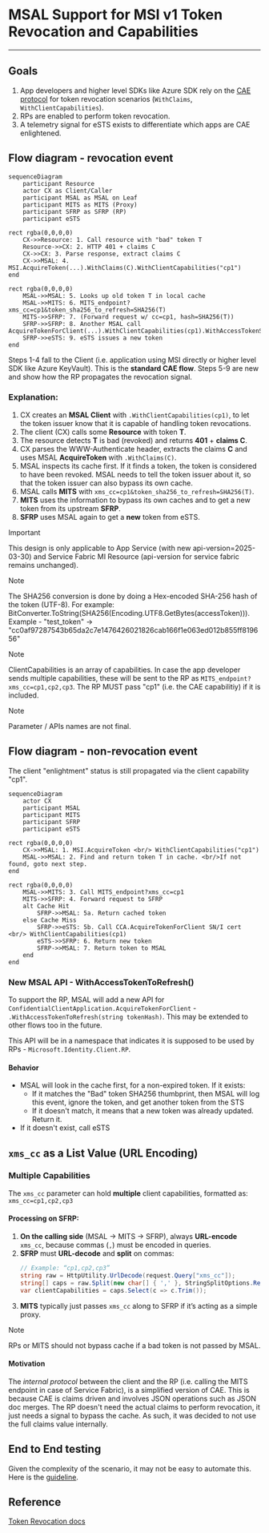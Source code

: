# MSAL Support for MSI v1 Token Revocation and Capabilities

---

## Goals

1. App developers and higher level SDKs like Azure SDK rely on the [CAE protocol](https://learn.microsoft.com/en-us/entra/identity-platform/app-resilience-continuous-access-evaluation?tabs=dotnet) for token revocation scenarios (`WithClaims`, `WithClientCapabilities`). 
1. RPs are enabled to perform token revocation.
1. A telemetry signal for eSTS exists to differentiate which apps are CAE enlightened.

## Flow diagram - revocation event

```mermaid
sequenceDiagram
    participant Resource
    actor CX as Client/Caller
    participant MSAL as MSAL on Leaf
    participant MITS as MITS (Proxy)
    participant SFRP as SFRP (RP)
    participant eSTS

rect rgba(0,0,0,0)
    CX->>Resource: 1. Call resource with "bad" token T
    Resource->>CX: 2. HTTP 401 + claims C
    CX->>CX: 3. Parse response, extract claims C
    CX->>MSAL: 4. MSI.AcquireToken(...).WithClaims(C).WithClientCapabilities("cp1")
end

rect rgba(0,0,0,0)
    MSAL->>MSAL: 5. Looks up old token T in local cache
    MSAL->>MITS: 6. MITS_endpoint?xms_cc=cp1&token_sha256_to_refresh=SHA256(T)
    MITS->>SFRP: 7. (Forward request w/ cc=cp1, hash=SHA256(T))
    SFRP->>SFRP: 8. Another MSAL call AcquireTokenForClient(...).WithClientCapabilities(cp1).WithAccessTokenSha256ToRefresh(hash)
    SFRP->>eSTS: 9. eSTS issues a new token
end
```

Steps 1-4 fall to the Client (i.e. application using MSI directly or higher level SDK like Azure KeyVault). This is the **standard CAE flow**.
Steps 5-9 are new and show how the RP propagates the revocation signal.

### Explanation:
1. CX creates an **MSAL Client** with `.WithClientCapabilities(cp1)`, to let the token issuer know that it is capable of handling token revocations.
2. The client (CX) calls some **Resource** with token **T**.
3. The resource detects **T** is bad (revoked) and returns **401** + **claims C**.
4. CX parses the WWW-Authenticate header, extracts the claims **C** and uses MSAL **AcquireToken** with `.WithClaims(C)`.
5. MSAL inspects its cache first. If it finds a token, the token is considered to have been revoked. MSAL needs to tell the token issuer about it, so that the token issuer can also bypass its own cache.
6. MSAL calls **MITS** with `xms_cc=cp1&token_sha256_to_refresh=SHA256(T)`.
7. **MITS** uses the information to bypass its own caches and to get a new token from its upstream **SFRP**.
8. **SFRP** uses MSAL again to get a **new** token from eSTS.

> [!IMPORTANT]
> This design is only applicable to App Service (with new api-version=2025-03-30) and Service Fabric MI Resource (api-version for service fabric remains unchanged). 

> [!NOTE]
> The SHA256 conversion is done by doing a Hex-encoded SHA-256 hash of the token (UTF-8). For example: BitConverter.ToString(SHA256(Encoding.UTF8.GetBytes(accessToken))). 
> Example - "test_token" -> "cc0af97287543b65da2c7e1476426021826cab166f1e063ed012b855ff819656"


> [!NOTE]  
>  ClientCapabilities is an array of capabilities. In case the app developer sends multiple capabilities, these will be sent to the RP as `MITS_endpoint?xms_cc=cp1,cp2,cp3`. The RP MUST pass "cp1" (i.e. the CAE capabilitiy) if it is included.

> [!NOTE]  
> Parameter / APIs names are not final.


## Flow diagram - non-revocation event

The client "enlightment" status is still propagated via the client capability "cp1".

```mermaid
sequenceDiagram
    actor CX
    participant MSAL
    participant MITS
    participant SFRP        
    participant eSTS

rect rgba(0,0,0,0)   
    CX->>MSAL: 1. MSI.AcquireToken <br/> WithClientCapabilities("cp1")
    MSAL->>MSAL: 2. Find and return token T in cache. <br/>If not found, goto next step.
end

rect rgba(0,0,0,0)    
    MSAL->>MITS: 3. Call MITS_endpoint?xms_cc=cp1
    MITS->>SFRP: 4. Forward request to SFRP
    alt Cache Hit
        SFRP->>MSAL: 5a. Return cached token
    else Cache Miss
        SFRP->>eSTS: 5b. Call CCA.AcquireTokenForClient SN/I cert <br/> WithClientCapabilities(cp1)
        eSTS->>SFRP: 6. Return new token
        SFRP->>MSAL: 7. Return token to MSAL
    end
end
```

### New MSAL API - WithAccessTokenToRefresh()

To support the RP, MSAL will add a new API for `ConfidentialClientApplication.AcquireTokenForClient` -  `.WithAccessTokenToRefresh(string tokenHash)`. This may be extended to other flows too in the future.

This API will be in a namespace that indicates it is supposed to be used by RPs - `Microsoft.Identity.Client.RP`.

#### Behavior

- MSAL will look in the cache first, for a non-expired token. If it exists:
  - If it matches the "Bad" token SHA256 thumbprint, then MSAL will log this event, ignore the token, and get another token from the STS
  - If it doesn't match, it means that a new token was already updated. Return it.
- If it doesn't exist, call eSTS

## `xms_cc` as a List Value (URL Encoding)

### **Multiple Capabilities**
The `xms_cc` parameter can hold **multiple** client capabilities, formatted as:  
`xms_cc=cp1,cp2,cp3`

#### **Processing on SFRP:**
1. **On the calling side** (MSAL → MITS → SFRP), always **URL-encode** `xms_cc`, because commas (`,`) must be encoded in queries.
2. **SFRP** must **URL-decode** and **split** on commas:
   ```csharp
   // Example: “cp1,cp2,cp3”
   string raw = HttpUtility.UrlDecode(request.Query["xms_cc"]);
   string[] caps = raw.Split(new char[] { ',' }, StringSplitOptions.RemoveEmptyEntries);
   var clientCapabilities = caps.Select(c => c.Trim());
   ```
3. **MITS** typically just passes `xms_cc` along to SFRP if it’s acting as a simple proxy.

> [!NOTE]  
> RPs or MITS should not bypass cache if a bad token is not passed by MSAL. 

#### Motivation

The *internal protocol* between the client and the RP (i.e. calling the MITS endpoint in case of Service Fabric), is a simplified version of CAE. This is because CAE is claims driven and involves JSON operations such as JSON doc merges. The RP doesn't need the actual claims to perform revocation, it just needs a signal to bypass the cache. As such, it was decided to not use the full claims value internally.

## End to End testing

Given the complexity of the scenario, it may not be easy to automate this. Here is the [guideline](https://microsoft.sharepoint.com/:w:/t/AzureMSI/ESBeuafJLZdNlSxkBKvjcswBD4FGVz0o6YJcf4mfDRSH-Q?e=2hJRUt).

## Reference

[Token Revocation docs](https://microsoft.sharepoint.com/:w:/t/AzureMSI/ETSZ_FUzbcxMrcupnuPC8r4BV0dFQrONe1NdjATd3IceLA?e=n72v65)
